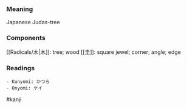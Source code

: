 ### Meaning

Japanese Judas-tree

### Components

[[Radicals/木|木]]: tree; wood [[圭]]: square jewel; corner; angle; edge

### Readings

```
- Kunyomi: かつら
- Onyomi: ケイ
```

#kanji
